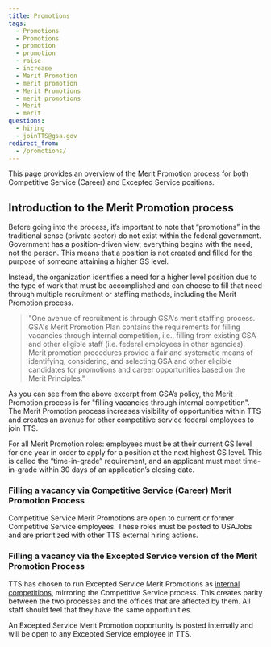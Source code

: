 ```yaml
---
title: Promotions
tags:
  - Promotions
  - Promotions
  - promotion
  - promotion
  - raise
  - increase
  - Merit Promotion
  - merit promotion
  - Merit Promotions
  - merit promotions
  - Merit
  - merit
questions:
  - hiring
  - joinTTS@gsa.gov
redirect_from:
  - /promotions/
---
```


This page provides an overview of the Merit Promotion process for both Competitive Service (Career) and Excepted Service positions.

## Introduction to the Merit Promotion process

Before going into the process, it’s important to note that “promotions” in the traditional sense (private sector) do not exist within the federal government.
Government has a position-driven view; everything begins with the need, not the person. This means that a position is not created and filled for the purpose of someone attaining a higher GS level.

Instead, the organization identifies a need for a higher level position due to the type of work that must be accomplished and can choose to fill that need through multiple recruitment or staffing methods, including the Merit Promotion process.

> "One avenue of recruitment is through GSA's merit staffing process. GSA's Merit Promotion Plan contains the requirements for filling vacancies through internal competition, i.e., filling from existing GSA and other eligible staff (i.e. federal employees in other agencies). Merit promotion procedures provide a fair and systematic means of identifying, considering, and selecting GSA and other eligible candidates for promotions and career opportunities based on the Merit Principles."

As you can see from the above excerpt from GSA’s policy, the Merit Promotion process is for "filling vacancies through internal competition". The Merit Promotion process increases visibility of opportunities within TTS and creates an avenue for other competitive service federal employees to join TTS.

For all Merit Promotion roles: employees must be at their current GS level for one year in order to apply for a position at the next highest GS level. This is called the “time-in-grade” requirement, and an applicant must meet time-in-grade within 30 days of an application’s closing date.

### Filling a vacancy via Competitive Service (Career) Merit Promotion Process

Competitive Service Merit Promotions are open to current or former Competitive Service employees. These roles must be posted to USAJobs and are prioritized with other TTS external hiring actions.

### Filling a vacancy via the Excepted Service version of the Merit Promotion Process

TTS has chosen to run Excepted Service Merit Promotions as [internal competitions]({{site.baseurl}}/assignee-detail), mirroring the Competitive Service process. This creates parity between the two processes and the offices that are affected by them. All staff should feel that they have the same opportunities.

An Excepted Service Merit Promotion opportunity is posted internally and will be open to any Excepted Service employee in TTS.
